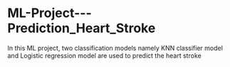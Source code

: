 # ML-Project---Prediction_Heart_Stroke
In this ML project, two classification  models namely KNN classifier model and Logistic regression model are used to predict the heart stroke
